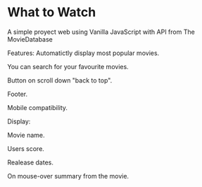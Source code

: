 # What to Watch

A simple proyect web using Vanilla JavaScript with API from The MovieDatabase

Features:
Automatictly display most popular movies.

You can search for your favourite movies.

Button on scroll down "back to top".

Footer.

Mobile compatibility.


Display:

Movie name.

Users score.

Realease dates.

On mouse-over summary from the movie.






